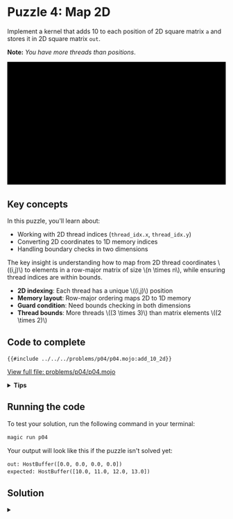 # Puzzle 4: Map 2D

Implement a kernel that adds 10 to each position of 2D square matrix `a` and stores it in 2D square matrix `out`.

**Note:** _You have more threads than positions_.

![2D Matrix Mapping](./media/videos/720p30/puzzle_04_viz.gif)

## Key concepts

In this puzzle, you'll learn about:
- Working with 2D thread indices (`thread_idx.x`, `thread_idx.y`)
- Converting 2D coordinates to 1D memory indices
- Handling boundary checks in two dimensions

The key insight is understanding how to map from 2D thread coordinates \\((i,j)\\) to elements in a row-major matrix of size \\(n \times n\\), while ensuring thread indices are within bounds.

- **2D indexing**: Each thread has a unique \\((i,j)\\) position
- **Memory layout**: Row-major ordering maps 2D to 1D memory
- **Guard condition**: Need bounds checking in both dimensions
- **Thread bounds**: More threads \\((3 \times 3)\\) than matrix elements \\((2 \times 2)\\)

## Code to complete

```mojo
{{#include ../../../problems/p04/p04.mojo:add_10_2d}}
```
<a href="{{#include ../_includes/repo_url.md}}/blob/main/problems/p04/p04.mojo" class="filename">View full file: problems/p04/p04.mojo</a>

<details>
<summary><strong>Tips</strong></summary>

<div class="solution-tips">

1. Get 2D indices: `local_i = thread_idx.x`, `local_j = thread_idx.y`
2. Add guard: `if local_i < size and local_j < size`
3. Inside guard: `out[local_j * size + local_i] = a[local_j * size + local_i] + 10.0`
</div>
</details>

## Running the code

To test your solution, run the following command in your terminal:

```bash
magic run p04
```

Your output will look like this if the puzzle isn't solved yet:
```txt
out: HostBuffer([0.0, 0.0, 0.0, 0.0])
expected: HostBuffer([10.0, 11.0, 12.0, 13.0])
```

## Solution

<details class="solution-details">
<summary></summary>

```mojo
{{#include ../../../solutions/p04/p04.mojo:add_10_2d_solution}}
```

<div class="solution-explanation">

This solution:
- Gets 2D thread indices with `local_i = thread_idx.x`, `local_j = thread_idx.y`
- Guards against out-of-bounds with `if local_i < size and local_j < size`
- Inside guard: adds 10 to input value using row-major indexing
</div>
</details>
